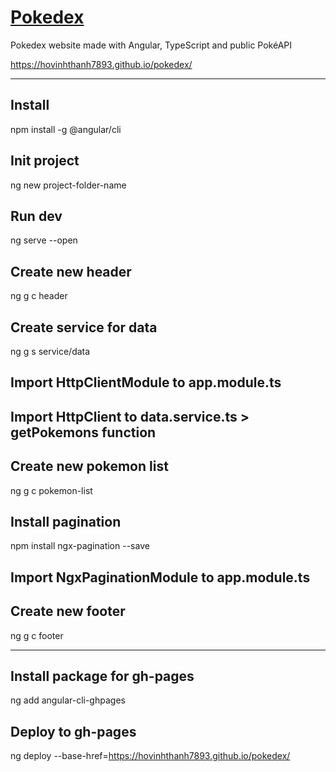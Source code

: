 # [Pokedex](https://hovinhthanh7893.github.io/pokedex/)

Pokedex website made with Angular, TypeScript and public PokéAPI

https://hovinhthanh7893.github.io/pokedex/

---------------------------------------------------------------

## Install
npm install -g @angular/cli

## Init project
ng new project-folder-name

## Run dev
ng serve --open

## Create new header
ng g c header

## Create service for data
ng g s service/data

## Import HttpClientModule to app.module.ts

## Import HttpClient to data.service.ts > getPokemons function

## Create new pokemon list
ng g c pokemon-list

## Install pagination
npm install ngx-pagination --save

## Import NgxPaginationModule to app.module.ts

## Create new footer
ng g c footer

---------------------------------------------------------------

## Install package for gh-pages
ng add angular-cli-ghpages

## Deploy to gh-pages
ng deploy --base-href=https://hovinhthanh7893.github.io/pokedex/
